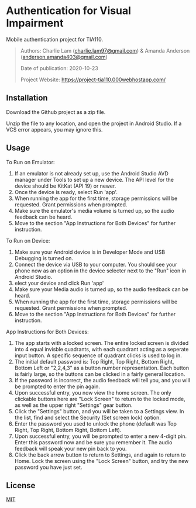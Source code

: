 # Authentication for Visual Impairment
Mobile authentication project for TIA110.

> Authors: Charlie Lam (charlie.lam97@gmail.com) & Amanda Anderson (anderson.amanda403@gmail.com)
>
> Date of publication: 2020-10-23
>
> Project Website: https://project-tia110.000webhostapp.com/

## Installation

Download the Github project as a zip file.

Unzip the file to any location, and open the project in Android Studio.
If a VCS error appears, you may ignore this.

## Usage

To Run on Emulator:
1. If an emulator is not already set up, use the Android Studio AVD manager under Tools to set up a new device. The API level for the device should be KitKat (API 19) or newer.
2. Once the device is ready, select Run 'app'.
3. When running the app for the first time, storage permissions will be requested. Grant permissions when prompted.
4. Make sure the emulator's media volume is turned up, so the audio feedback can be heard.
5. Move to the section "App Instructions for Both Devices" for further instruction.

To Run on Device:
1. Make sure your Android device is in Developer Mode and USB Debugging is turned on.
2. Connect the device via USB to your computer. You should see your phone now as an option in the device selecter next to the "Run" icon in Android Studio.
3. elect your device and click Run 'app'
4. Make sure your Media audio is turned up, so the audio feedback can be heard.
5. When running the app for the first time, storage permissions will be requested. Grant permissions when prompted.
6. Move to the section "App Instructions for Both Devices" for further instruction.

App Instructions for Both Devices:
1. The app starts with a locked screen. The entire locked screen is divided into 4 equal invisble quadrants, with each quadrant acting as a seperate input button. A specific sequence of quadrant clicks is used to log in.
2. The initial default password is: Top Right, Top Right, Bottom Right, Bottom Left or "2,2,4,3" as a button number representation. Each button is fairly large, so the buttons can be clicked in a fairly general location.
3. If the password is incorrect, the audio feedback will tell you, and you will be prompted to enter the pin again.
4. Upon successful entry, you now view the home screen. The only clickable buttons here are "Lock Screen" to return to the locked mode, as well as the upper right "Settings" gear button.
5. Click the "Settings" button, and you will be taken to a Settings view. In the list, find and select the Security (Set screen lock) option.
6. Enter the password you used to unlock the phone (default was Top Right, Top Right, Bottom Right, Bottom Left).
7. Upon successful entry, you will be prompted to enter a new 4-digit pin. Enter this password now and be sure you remember it. The audio feedback will speak your new pin back to you.
8. Click the back arrow button to return to Settings, and again to return to Home. Lock the screen using the "Lock Screen" button, and try the new password you have just set.

## License
[MIT](https://choosealicense.com/licenses/mit/)
